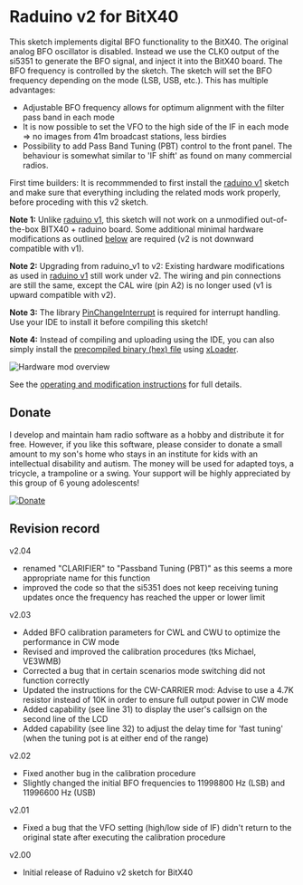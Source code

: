 # Raduino v2 for BitX40

This sketch implements digital BFO functionality to the BitX40. The original analog BFO oscillator is disabled. Instead we use the CLK0 output of the si5351 to generate the BFO signal, and inject it into the BitX40 board.
The BFO frequency is controlled by the sketch. The sketch will set the BFO frequency depending on the mode (LSB, USB, etc.). This has multiple advantages:
- Adjustable BFO frequency allows for optimum alignment with the filter pass band in each mode
- It is now possible to set the VFO to the high side of the IF in each mode => no images from 41m broadcast stations, less birdies
- Possibility to add Pass Band Tuning (PBT) control to the front panel. The behaviour is somewhat similar to 'IF shift' as found on many commercial radios.

First time builders: It is recommmended to first install the [raduino v1](https://github.com/amunters/bitx40) sketch and make sure that everything including the related mods work properly, before proceding with this v2 sketch.

**Note 1:** Unlike [raduino v1](https://github.com/amunters/bitx40), this sketch will not work on a unmodified out-of-the-box BITX40 + raduino board. Some additional minimal hardware modifications as outlined [below](operating-instructions.md) are required (v2 is not downward compatible with v1).

**Note 2:** Upgrading from raduino_v1 to v2: Existing hardware modifications as used in [raduino v1](https://github.com/amunters/bitx40) still work under v2. The wiring and pin connections are still the same, except the CAL wire (pin A2) is no longer used (v1 is upward compatible with v2).

**Note 3:** The library [PinChangeInterrupt](https://playground.arduino.cc/Main/PinChangeInterrupt) is required for interrupt handling. Use your IDE to install it before compiling this sketch!

**Note 4:** Instead of compiling and uploading using the IDE, you can also simply install the [precompiled binary (hex) file](raduino_v2.04.ino.with_bootloader.eightanaloginputs.hex) using [xLoader](http://xloader.russemotto.com/).

![Hardware mod overview](hardware%20modification%20overview%20v2.PNG) 

See the [operating and modification instructions](operating-instructions.md) for full details.

## Donate

I develop and maintain ham radio software as a hobby and distribute it for free. However, if you like this software, please consider to donate a small amount to my son's home who stays in an institute for kids with an intellectual disability and autism. The money will be used for adapted toys, a tricycle, a trampoline or a swing. Your support will be highly appreciated by this group of 6 young adolescents!

 [![Donate](https://www.paypalobjects.com/en_US/GB/i/btn/btn_donateCC_LG.gif)](https://www.paypal.com/cgi-bin/webscr?cmd=_s-xclick&hosted_button_id=PTAMBM6QT8LP8)

## Revision record

v2.04
- renamed "CLARIFIER" to "Passband Tuning (PBT)" as this seems a more appropriate name for this function
- improved the code so that the si5351 does not keep receiving tuning updates once the frequency has reached the upper or lower limit

v2.03
- Added BFO calibration parameters for CWL and CWU to optimize the performance in CW mode
- Revised and improved the calibration procedures (tks Michael, VE3WMB)
- Corrected a bug that in certain scenarios mode switching did not function correctly
- Updated the instructions for the CW-CARRIER mod: Advise to use a 4.7K resistor instead of 10K in order to ensure full output power in CW mode
- Added capability (see line 31) to display the user's callsign on the second line of the LCD
- Added capability (see line 32) to adjust the delay time for 'fast tuning' (when the tuning pot is at either end of the range)

v2.02
- Fixed another bug in the calibration procedure
- Slightly changed the initial BFO frequencies to 11998800 Hz (LSB) and 11996600 Hz (USB)

v2.01
- Fixed a bug that the VFO setting (high/low side of IF) didn't return to the original state after executing the calibration procedure

v2.00
- Initial release of Raduino v2 sketch for BitX40

